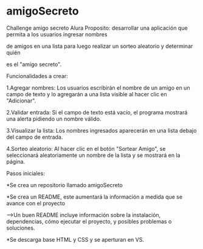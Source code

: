 # amigoSecreto
Challenge amigo secreto Alura
Proposito: desarrollar una aplicación que permita a los usuarios ingresar nombres

de amigos en una lista para luego realizar un sorteo aleatorio y determinar quién 

es el "amigo secreto".


Funcionalidades a crear:

1.Agregar nombres: Los usuarios escribirán el nombre de un amigo en un campo de texto y lo agregarán a una lista visible al hacer clic en "Adicionar".

2.Validar entrada: Si el campo de texto está vacío, el programa mostrará una alerta pidiendo un nombre válido.

3.Visualizar la lista: Los nombres ingresados aparecerán en una lista debajo del campo de entrada.

4.Sorteo aleatorio: Al hacer clic en el botón "Sortear Amigo", se seleccionará aleatoriamente un nombre de la lista y se mostrará en la página.


Pasos iniciales: 

*Se crea un repositorio llamado amigoSecreto

*Se crea un README, este aumentará la información a medida que se avance con el proyecto

 -->Un buen README incluye información sobre la instalación, dependencias, cómo ejecutar el proyecto, y posibles problemas o soluciones.
 
*Se descarga base HTML y CSS y se aperturan en VS.
